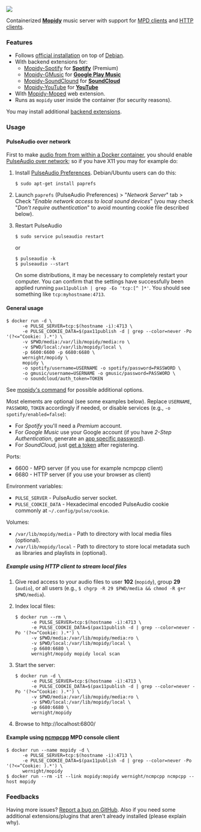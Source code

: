 [![](https://badge.imagelayers.io/wernight/mopidy:latest.svg)](https://imagelayers.io/?images=wernight/mopidy:latest 'Get your own badge on imagelayers.io')

Containerized [**Mopidy**](https://www.mopidy.com/) music server with support for [MPD clients](https://docs.mopidy.com/en/latest/clients/mpd/) and [HTTP clients](https://docs.mopidy.com/en/latest/ext/web/#ext-web).


### Features

  * Follows [official installation](https://docs.mopidy.com/en/latest/installation/debian/) on top of [Debian](https://registry.hub.docker.com/_/debian/).
  * With backend extensions for:
      * [Mopidy-Spotify](https://docs.mopidy.com/en/latest/ext/backends/#mopidy-spotify) for **[Spotify](https://www.spotify.com/us/)** (Premium)
      * [Mopidy-GMusic](https://docs.mopidy.com/en/latest/ext/backends/#mopidy-gmusic) for **[Google Play Music](https://play.google.com/music/listen)**
      * [Mopidy-SoundClound](https://docs.mopidy.com/en/latest/ext/backends/#mopidy-soundcloud) for **[SoundCloud](https://soundcloud.com/stream)**
      * [Mopidy-YouTube](https://docs.mopidy.com/en/latest/ext/backends/#mopidy-youtube) for **[YouTube](https://www.youtube.com)**
  * With [Mopidy-Moped](https://docs.mopidy.com/en/latest/ext/web/#mopidy-moped) web extension.
  * Runs as `mopidy` user inside the container (for security reasons).

You may install additional [backend extensions](https://docs.mopidy.com/en/latest/ext/backends/).


### Usage

#### PulseAudio over network

First to make [audio from from within a Docker container](http://stackoverflow.com/q/28985714/167897), you should enable [PulseAudio over network](https://wiki.freedesktop.org/www/Software/PulseAudio/Documentation/User/Network/); so if you have X11 you may for example do:

 1. Install [PulseAudio Preferences](http://freedesktop.org/software/pulseaudio/paprefs/). Debian/Ubuntu users can do this:

        $ sudo apt-get install paprefs

 2. Launch `paprefs` (PulseAudio Preferences) > "*Network Server*" tab > Check "*Enable network access to local sound devices*" (you may check "*Don't require authentication*" to avoid mounting cookie file described below).

 3. Restart PulseAudio

        $ sudo service pulseaudio restart

    or

        $ pulseaudio -k
        $ pulseaudio --start

    On some distributions, it may be necessary to completely restart your computer. You can confirm that the settings have successfully been applied running `pax11publish | grep -Eo 'tcp:[^ ]*'`. You should see something like `tcp:myhostname:4713`.

#### General usage

    $ docker run -d \
          -e PULSE_SERVER=tcp:$(hostname -i):4713 \
          -e PULSE_COOKIE_DATA=$(pax11publish -d | grep --color=never -Po '(?<=^Cookie: ).*') \
          -v $PWD/media:/var/lib/mopidy/media:ro \
          -v $PWD/local:/var/lib/mopidy/local \
          -p 6600:6600 -p 6680:6680 \
          wernight/mopidy \
          mopidy \
          -o spotify/username=USERNAME -o spotify/password=PASSWORD \
          -o gmusic/username=USERNAME -o gmusic/password=PASSWORD \
          -o soundcloud/auth_token=TOKEN

See [mopidy's command](https://docs.mopidy.com/en/latest/command/) for possible additional options.

Most elements are optional (see some examples below). Replace `USERNAME`, `PASSWORD`, `TOKEN` accordingly if needed, or disable services (e.g., `-o spotify/enabled=false`):

  * For *Spotify* you'll need a *Premium* account.
  * For *Google Music* use your Google account (if you have *2-Step Authentication*, generate an [app specific password](https://security.google.com/settings/security/apppasswords)).
  * For *SoundCloud*, just [get a token](https://www.mopidy.com/authenticate/) after registering.

Ports:

  * 6600 - MPD server (if you use for example ncmpcpp client)
  * 6680 - HTTP server (if you use your browser as client)

Environment variables:

  * `PULSE_SERVER` - PulseAudio server socket.
  * `PULSE_COOKIE_DATA` - Hexadecimal encoded PulseAudio cookie commonly at `~/.config/pulse/cookie`.

Volumes:

  * `/var/lib/mopidy/media` - Path to directory with local media files (optional).
  * `/var/lib/mopidy/local` - Path to directory to store local metadata such as libraries and playlists in (optional).

##### Example using HTTP client to stream local files

 1. Give read access to your audio files to user **102** (`mopidy`), group **29** (`audio`), or all users (e.g., `$ chgrp -R 29 $PWD/media && chmod -R g+r $PWD/media`).
 2. Index local files:

        $ docker run --rm \
              -e PULSE_SERVER=tcp:$(hostname -i):4713 \
              -e PULSE_COOKIE_DATA=$(pax11publish -d | grep --color=never -Po '(?<=^Cookie: ).*') \
              -v $PWD/media:/var/lib/mopidy/media:ro \
              -v $PWD/local:/var/lib/mopidy/local \
              -p 6680:6680 \
              wernight/mopidy mopidy local scan

 3. Start the server:

        $ docker run -d \
              -e PULSE_SERVER=tcp:$(hostname -i):4713 \
              -e PULSE_COOKIE_DATA=$(pax11publish -d | grep --color=never -Po '(?<=^Cookie: ).*') \
              -v $PWD/media:/var/lib/mopidy/media:ro \
              -v $PWD/local:/var/lib/mopidy/local \
              -p 6680:6680 \
              wernight/mopidy

 4. Browse to http://localhost:6800/

#### Example using [ncmpcpp](https://docs.mopidy.com/en/latest/clients/mpd/#ncmpcpp) MPD console client

    $ docker run --name mopidy -d \
          -e PULSE_SERVER=tcp:$(hostname -i):4713 \
          -e PULSE_COOKIE_DATA=$(pax11publish -d | grep --color=never -Po '(?<=^Cookie: ).*') \
          wernight/mopidy
    $ docker run --rm -it --link mopidy:mopidy wernight/ncmpcpp ncmpcpp --host mopidy


### Feedbacks

Having more issues? [Report a bug on GitHub](https://github.com/wernight/docker-mopidy/issues). Also if you need some additional extensions/plugins that aren't already installed (please explain why).
